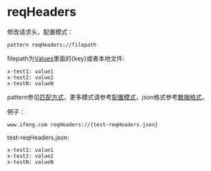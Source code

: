 # reqHeaders

修改请求头，配置模式：

	pattern reqHeaders://filepath
	
filepath为[Values](http://local.whistlejs.com/#values)里面的{key}或者本地文件:

	x-test1: value1 
	x-test2: value2
	x-testN: valueN

pattern参见[匹配方式](../pattern.html)，更多模式请参考[配置模式](../mode.html)，json格式参考[数据格式](../data.html)。

例子：

	www.ifeng.com reqHeaders://{test-reqHeaders.json}
	

test-reqHeaders.json:

	x-test1: value1 
	x-test2: value2
	x-testN: valueN
